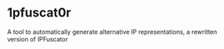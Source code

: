 # 1pfuscat0r
A tool to automatically generate alternative IP representations, a rewritten version of IPFuscator
